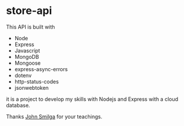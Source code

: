 # store-api

This API is built with

- Node
- Express
- Javascript
- MongoDB
- Mongoose
- express-async-errors
- dotenv
- http-status-codes
- jsonwebtoken

it is a project to develop my skills with Nodejs and Express with a cloud database.

Thanks [John Smilga](https://github.com/john-smilga) for your teachings.
